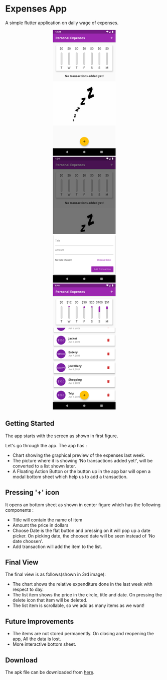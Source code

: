 # Expenses App

A simple flutter application on daily wage of expenses.
<div align="center">
 <p float="left">
  <img src="assets/ReadmeImages/firstTimeOpeningScreenshot.png" height="400px" width="200px" hspace="40px"/>
  <img src="assets/ReadmeImages/Bottom%20Sheet.png" height="400px" width="200px" hspace="40px"/>
  <img src="assets/ReadmeImages/FinalView.png" height="400px" width="200px" hspace="40px"/>
 </p>
</div>

## Getting Started
The app starts with the screen as shown in first figure.

Let's go through the app. The app has :
- Chart showing the graphical preview of the expenses last week.
- The picture where it is showing 'No transactions added yet!', will be converted to a list shown later.
- A Floating Action Button or the button up in the app bar will open a modal bottom sheet which help us to add a transaction.

 ## Pressing '+' icon
 It opens an bottom sheet as shown in center figure which has the following components :

- Title will contain the name of item
- Amount the price in dollars
- Choose Date is the flat button and pressing on it will pop up a date picker. On picking date, the choosed date will be seen instead of 'No date choosen'.
- Add transaction will add the item to the list.

## Final View
The final view is as follows(shown in 3rd image):
- The chart shows the relative expenditure done in the last week with respect to day.
- The list item shows the price in the circle, title and date. On pressing the delete icon that item will be deleted.
- The list item is scrollable, so we add as many items as we want!

## Future Improvements
- The items are not stored permanently. On closing and reopening the app, All the data is lost.
- More interactive bottom sheet. 

## Download
The apk file can be downloaded from [here](https://drive.google.com/file/d/1AzWIt1QSnFWh6SIdgbOsKZR-BtABD9ZV/view?usp=sharing).
